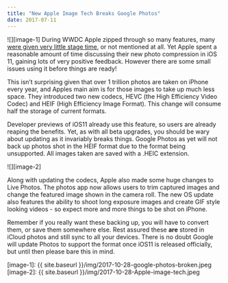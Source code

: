 ```yaml
---
title: "New Apple Image Tech Breaks Google Photos"
date: 2017-07-11
---
```

![][image-1]
During WWDC Apple zipped through so many features, many [were given very little stage time][1], or not mentioned at all. Yet Apple spent a reasonable amount of time discussing their new photo compression in iOS 11, gaining lots of very positive feedback. However there are some small issues using it before things are ready!

This isn’t surprising given that over 1 trillion photos are taken on iPhone every year, and Apples main aim is for those images to take up much less space. They introduced two new codecs, HEVC (the High Efficiency Video Codec) and HEIF (High Efficiency Image Format). This change will consume half the storage of current formats.

Developer previews of iOS11 already use this feature, so users are already reaping the benefits. Yet, as with all beta upgrades, you should be wary about updating as it invariably breaks things. Google Photos as yet will not back up photos shot in the HEIF format due to the format being unsupported. All images taken are saved with a .HEIC extension.

![][image-2]

Along with updating the codecs, Apple also made some huge changes to Live Photos. The photos app now allows users to trim captured images  and change the featured image shown in the camera roll. The new OS update also features the ability to shoot long exposure images and create GIF style looking videos - so expect more and more things to be shot on iPhone.

Remember if you really want these backing up, you will have to convert them, or save them somewhere else. Rest assured these **are** stored in iCloud photos and still sync to all your devices. There is no doubt Google will update Photos to support the format once iOS11 is released officially, but until then please bare this in mind. 

[1]:	http://www.gr36.com/amazon-tvos-app-puts-apple-to-the-top-of-the-streaming-pile/

[image-1]:	{{ site.baseurl }}/img/2017-10-28-google-photos-broken.jpeg
[image-2]:	{{ site.baseurl }}/img/2017-10-28-Apple-image-tech.jpeg